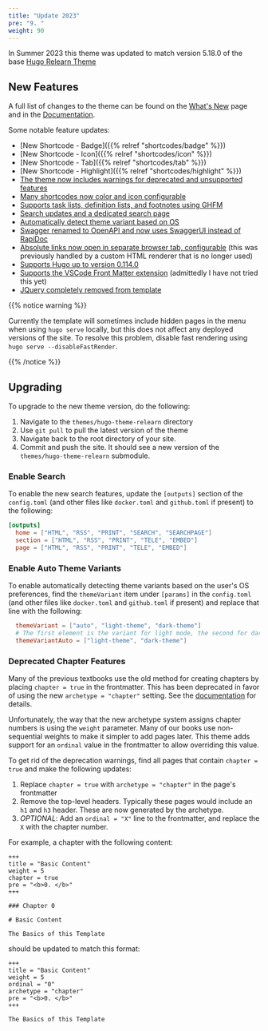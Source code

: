 ```yaml
---
title: "Update 2023"
pre: "9. "
weight: 90
---
```


In Summer 2023 this theme was updated to match version 5.18.0 of the base [Hugo Relearn Theme](https://github.com/McShelby/hugo-theme-relearn/releases/tag/5.18.0)

## New Features

A full list of changes to the theme can be found on the [What's New](https://mcshelby.github.io/hugo-theme-relearn/basics/migration/index.html) page and in the [Documentation](https://mcshelby.github.io/hugo-theme-relearn/basics/history/index.html).

Some notable feature updates:

* [New Shortcode - Badge]({{% relref "shortcodes/badge" %}})
* [New Shortcode - Icon]({{% relref "shortcodes/icon" %}})
* [New Shortcode - Tab]({{% relref "shortcodes/tab" %}})
* [New Shortcode - Highlight]({{% relref "shortcodes/highlight" %}})
* [The theme now includes warnings for deprecated and unsupported features](https://mcshelby.github.io/hugo-theme-relearn/basics/migration/index.html#5160)
* [Many shortcodes now color and icon configurable](https://mcshelby.github.io/hugo-theme-relearn/basics/migration/index.html#5100)
* [Supports task lists, definition lists, and footnotes using GHFM](https://mcshelby.github.io/hugo-theme-relearn/basics/migration/index.html#580)
* [Search updates and a dedicated search page](https://mcshelby.github.io/hugo-theme-relearn/basics/configuration/index.html#activate-search)
* [Automatically detect theme variant based on OS](https://mcshelby.github.io/hugo-theme-relearn/basics/customization/index.html#adjust-to-os-settings)
* [Swagger renamed to OpenAPI and now uses SwaggerUI instead of RapiDoc](https://mcshelby.github.io/hugo-theme-relearn/basics/migration/index.html#5130)
* [Absolute links now open in separate browser tab, configurable](https://mcshelby.github.io/hugo-theme-relearn/basics/migration/index.html#590) (this was previously handled by a custom HTML renderer that is no longer used)
* [Supports Hugo up to version 0.114.0](https://mcshelby.github.io/hugo-theme-relearn/basics/migration/index.html#5170)
* [Supports the VSCode Front Matter extension](https://github.com/estruyf/vscode-front-matter) (admittedly I have not tried this yet)
* [JQuery completely removed from template](https://mcshelby.github.io/hugo-theme-relearn/basics/migration/index.html#5110)

{{% notice warning %}}

Currently the template will sometimes include hidden pages in the menu when using `hugo serve` locally, but this does not affect any deployed versions of the site. To resolve this problem, disable fast rendering using `hugo serve --disableFastRender`. 

{{% /notice %}}

## Upgrading

To upgrade to the new theme version, do the following:

1. Navigate to the `themes/hugo-theme-relearn` directory
2. Use `git pull` to pull the latest version of the theme
3. Navigate back to the root directory of your site.
4. Commit and push the site. It should see a new version of the `themes/hugo-theme-relearn` submodule.

### Enable Search

To enable the new search features, update the `[outputs]` section of the `config.toml` (and other files like `docker.toml` and `github.toml` if present) to the following:
```toml
[outputs]
  home = ["HTML", "RSS", "PRINT", "SEARCH", "SEARCHPAGE"]
  section = ["HTML", "RSS", "PRINT", "TELE", "EMBED"]
  page = ["HTML", "RSS", "PRINT", "TELE", "EMBED"]
```

### Enable Auto Theme Variants

To enable automatically detecting theme variants based on the user's OS preferences, find the `themeVariant` item under `[params]` in the `config.toml` (and other files like `docker.toml` and `github.toml` if present) and replace that line with the following:

```toml
  themeVariant = ["auto", "light-theme", "dark-theme"]
  # The first element is the variant for light mode, the second for dark mode
  themeVariantAuto = ["light-theme", "dark-theme"]
```

### Deprecated Chapter Features

Many of the previous textbooks use the old method for creating chapters by placing `chapter = true` in the frontmatter. This has been deprecated in favor of using the new `archetype = "chapter"` setting. See the [documentation](https://mcshelby.github.io/hugo-theme-relearn/cont/archetypes/) for details.

Unfortunately, the way that the new archetype system assigns chapter numbers is using the `weight` parameter. Many of our books use non-sequential weights to make it simpler to add pages later. This theme adds support for an `ordinal` value in the frontmatter to allow overriding this value.

To get rid of the deprecation warnings, find all pages that contain `chapter = true` and make the following updates:
1. Replace `chapter = true` with `archetype = "chapter"` in the page's frontmatter
2. Remove the top-level headers. Typically these pages would include an `h1` and `h3` header. These are now generated by the archetype.
3. _OPTIONAL_: Add an `ordinal = "X"` line to the frontmatter, and replace the `X` with the chapter number. 

For example, a chapter with the following content:

```
+++
title = "Basic Content"
weight = 5
chapter = true
pre = "<b>0. </b>"
+++

### Chapter 0

# Basic Content

The Basics of this Template
```

should be updated to match this format:

```
+++
title = "Basic Content"
weight = 5
ordinal = "0"
archetype = "chapter"
pre = "<b>0. </b>"
+++

The Basics of this Template

```